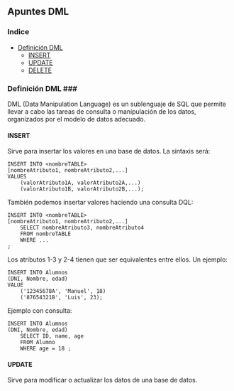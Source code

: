 ## Apuntes DML ##

### Indice ###
- [Definición DML](#DML)
	- [INSERT](#INSERT)
	- [UPDATE](#UPDATE)
	- [DELETE](#DELETE) 

### Definición DML <a name="DML"></a>###
DML (Data Manipulation Language) es un sublenguaje de SQL que permite llevar a cabo las tareas de consulta o manipulación de los datos, organizados por el modelo de datos adecuado. 

#### INSERT <a name="INSERT"></a> ####
Sirve para insertar los valores en una base de datos. La sintaxis será:

	INSERT INTO <nombreTABLE>
	[nombreAtributo1, nombreAtributo2,...]
	VALUES
		(valorAtributo1A, valorAtributo2A,...)
		(valorAtributo1B, valorAtributo2B,...);
	
También podemos insertar valores haciendo una consulta DQL:
		
	INSERT INTO <nombreTABLE>
	[nombreAtributo1, nombreAtributo2,...]
		SELECT nombreAtributo3, nombreAtributo4
		FROM nombreTABLE
		WHERE ...
	;
Los atributos 1-3 y 2-4 tienen que ser equivalentes entre ellos.
Un ejemplo:
	
	INSERT INTO Alumnos
	(DNI, Nombre, edad)
	VALUE
		('12345678A', 'Manuel', 18)
		('87654321B', 'Luis', 23);
Ejemplo con consulta:

	INSERT INTO Alumnos
	(DNI, Nombre, edad)
		SELECT ID, name, age
		FROM Alumno
		WHERE age = 18 ;

#### UPDATE <a name="UPDATE"></a> ####
Sirve para modificar o actualizar los datos de una base de datos.